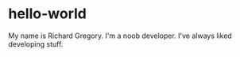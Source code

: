 # hello-world
My name is Richard Gregory. I'm a noob developer. I've always liked developing stuff.
